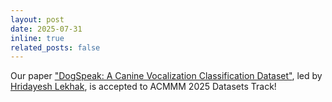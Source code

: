 ```yaml
---
layout: post
date: 2025-07-31 
inline: true
related_posts: false
---
```


Our paper ["DogSpeak: A Canine Vocalization Classification Dataset"](https://#), led by [Hridayesh Lekhak](https://lekhak123.github.io/), is accepted to ACMMM 2025 Datasets Track!
